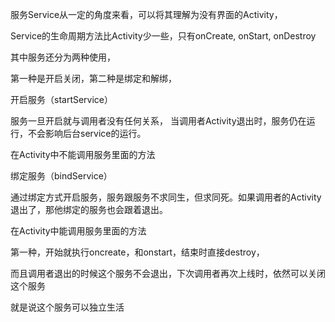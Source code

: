 服务Service从一定的角度来看，可以将其理解为没有界面的Activity，

Service的生命周期方法比Activity少一些，只有onCreate, onStart, onDestroy

其中服务还分为两种使用，

第一种是开启关闭，第二种是绑定和解绑，



开启服务（startService）

服务一旦开启就与调用者没有任何关系， 当调用者Activity退出时，服务仍在运行，不会影响后台service的运行。

在Activity中不能调用服务里面的方法



绑定服务（bindService）

通过绑定方式开启服务，服务跟服务不求同生，但求同死。如果调用者的Activity退出了，那他绑定的服务也会跟着退出。

在Activity中能调用服务里面的方法




第一种，开始就执行oncreate，和onstart，结束时直接destroy，

而且调用者退出的时候这个服务不会退出，下次调用者再次上线时，依然可以关闭这个服务

就是说这个服务可以独立生活
